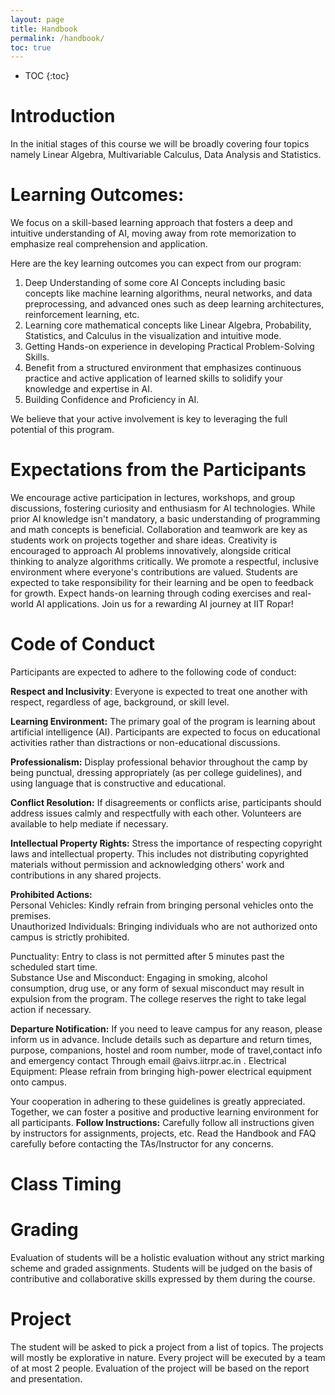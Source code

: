 ```yaml
---
layout: page
title: Handbook 
permalink: /handbook/
toc: true
---
```


* TOC
{:toc}

# Introduction  
In the initial stages of this course we will be broadly covering four topics namely Linear Algebra, Multivariable Calculus, Data Analysis and Statistics.  

# Learning Outcomes:
We focus on a skill-based learning approach that fosters a deep and intuitive understanding of AI, moving away from rote memorization to emphasize real comprehension and application.

Here are the key learning outcomes you can expect from our program:

1. Deep Understanding of some core AI Concepts including basic concepts like machine learning algorithms, neural networks, and data preprocessing, and advanced ones such as deep learning architectures, reinforcement learning, etc.
2. Learning core mathematical concepts like Linear Algebra, Probability, Statistics, and Calculus in the visualization and intuitive mode.
3. Getting Hands-on experience in developing Practical Problem-Solving Skills.
4. Benefit from a structured environment that emphasizes continuous practice and active application of learned skills to solidify your knowledge and expertise in AI.
5. Building Confidence and Proficiency in AI.

We believe that your active involvement is key to leveraging the full potential of this program.


# Expectations from the Participants

We encourage active participation in lectures, workshops, and group discussions, fostering curiosity and enthusiasm for AI technologies. While prior AI knowledge isn't mandatory, a basic understanding of programming and math concepts is beneficial. Collaboration and teamwork are key as students work on projects together and share ideas. Creativity is encouraged to approach AI problems innovatively, alongside critical thinking to analyze algorithms critically. We promote a respectful, inclusive environment where everyone's contributions are valued. Students are expected to take responsibility for their learning and be open to feedback for growth. Expect hands-on learning through coding exercises and real-world AI applications. Join us for a rewarding AI journey at IIT Ropar!

# Code of Conduct 

Participants are expected to adhere to the following code of conduct:

**Respect and Inclusivity**: Everyone is expected to treat one another with respect, regardless of age, background, or skill level.

**Learning Environment:** The primary goal of the program is learning about artificial intelligence (AI). Participants are expected to focus on educational activities rather than distractions or non-educational discussions.

**Professionalism:** Display professional behavior throughout the camp by being punctual, dressing appropriately (as per college guidelines), and using language that is constructive and educational.

**Conflict Resolution:** If disagreements or conflicts arise, participants should address issues calmly and respectfully with each other. Volunteers are available to help mediate if necessary.

**Intellectual Property Rights:** Stress the importance of respecting copyright laws and intellectual property. This includes not distributing copyrighted materials without permission and acknowledging others' work and contributions in any shared projects.


**Prohibited Actions:**  
Personal Vehicles: Kindly refrain from bringing personal vehicles onto the premises.  
Unauthorized Individuals: Bringing individuals who are not authorized onto campus is strictly prohibited. 
 
 Punctuality: Entry to class is not permitted after 5 minutes past the scheduled start time.  
 Substance Use and Misconduct: Engaging in smoking, alcohol consumption, drug use, or any form of sexual misconduct may result in expulsion from the program. The college reserves the right to take legal action if necessary.

**Departure Notification:** If you need to leave campus for any reason, please inform us in advance. Include details such as departure and return times, purpose, companions, hostel and room number, mode of travel,contact info and emergency contact Through email @aivs.iitrpr.ac.in .
Electrical Equipment: Please refrain from bringing high-power electrical equipment onto campus.

Your cooperation in adhering to these guidelines is greatly appreciated. Together, we can foster a positive and productive learning environment for all participants.
**Follow Instructions:** Carefully follow all instructions given by instructors for assignments, projects, etc. Read the Handbook and FAQ carefully before contacting the TAs/Instructor for any concerns.

# Class Timing  

# Grading
Evaluation of students will be a holistic evaluation without any strict marking scheme and graded assignments. Students will be judged on the basis of contributive and collaborative skills expressed by them during the course.


# Project
The student will be asked to pick a project from a list of topics. The projects will mostly be explorative in nature. Every project will be executed by a team of at most 2 people. Evaluation of the project will be based on the report and presentation.  


